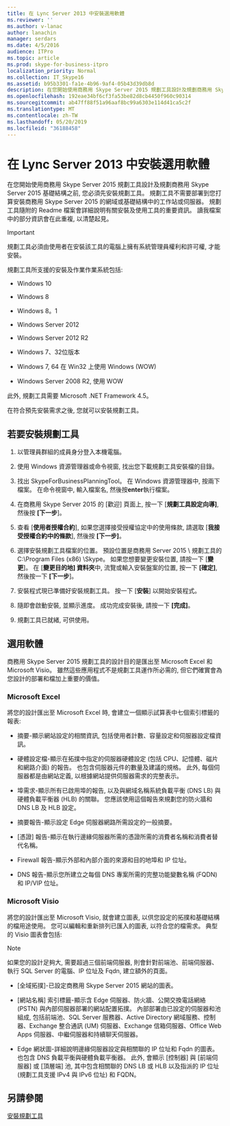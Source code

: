 ```yaml
---
title: 在 Lync Server 2013 中安裝選用軟體
ms.reviewer: ''
ms.author: v-lanac
author: lanachin
manager: serdars
ms.date: 4/5/2016
audience: ITPro
ms.topic: article
ms.prod: skype-for-business-itpro
localization_priority: Normal
ms.collection: IT_Skype16
ms.assetid: b95b3301-fa1e-4b96-9af4-05b43d39db8d
description: 在您開始使用商務用 Skype Server 2015 規劃工具設計及規劃商務用 Skype Server 2015 基礎結構之前, 您必須先安裝規劃工具。 規劃工具不需要部署到您打算安裝商務用 Skype Server 2015 的網域或基礎結構中的工作站或伺服器。 規劃工具隨附的 Readme 檔案會詳細說明有關安裝及使用工具的重要資訊。 讀我檔案中的部分資訊會在此重複, 以清楚起見。
ms.openlocfilehash: 192eae34bf6cf3fa53be82d8cb4450f960c90314
ms.sourcegitcommit: ab47ff88f51a96aaf8bc99a6303e114d41ca5c2f
ms.translationtype: MT
ms.contentlocale: zh-TW
ms.lasthandoff: 05/20/2019
ms.locfileid: "36188458"
---
```

# <a name="install-the-planning-tool-in-skype-for-business-server-2015"></a>在 Lync Server 2013 中安裝選用軟體

在您開始使用商務用 Skype Server 2015 規劃工具設計及規劃商務用 Skype Server 2015 基礎結構之前, 您必須先安裝規劃工具。 規劃工具不需要部署到您打算安裝商務用 Skype Server 2015 的網域或基礎結構中的工作站或伺服器。 規劃工具隨附的 Readme 檔案會詳細說明有關安裝及使用工具的重要資訊。 讀我檔案中的部分資訊會在此重複, 以清楚起見。

> [!IMPORTANT]
> 規劃工具必須由使用者在安裝該工具的電腦上擁有系統管理員權利和許可權, 才能安裝。

規劃工具所支援的安裝及作業作業系統包括:

- Windows 10

- Windows 8

- Windows 8。1

- Windows Server 2012

- Windows Server 2012 R2

- Windows 7、32位版本

- Windows 7, 64 在 Win32 上使用 Windows (WOW)

- Windows Server 2008 R2, 使用 WOW

此外, 規劃工具需要 Microsoft .NET Framework 4.5。

在符合預先安裝需求之後, 您就可以安裝規劃工具。



## <a name="to-install-the-planning-tool"></a>若要安裝規劃工具

1. 以管理員群組的成員身分登入本機電腦。

2. 使用 Windows 資源管理器或命令視窗, 找出您下載規劃工具安裝檔的目錄。

3. 找出 SkypeForBusinessPlanningTool。 在 Windows 資源管理器中, 按兩下檔案。 在命令視窗中, 輸入檔案名, 然後按**enter**執行檔案。

4. 在商務用 Skype Server 2015 的 [歡迎] 頁面上, 按一下 [**規劃工具設定向導]**, 然後按 **[下一步**]。

5. 查看 [**使用者授權合約**], 如果您選擇接受授權協定中的使用條款, 請選取 [**我接受授權合約中的條款**], 然後按 **[下一步]**。

6. 選擇安裝規劃工具檔案的位置。 預設位置是商務用 Server 2015 \ 規劃工具的 C:\Program Files (x86) \Skype。 如果您想要變更安裝位置, 請按一下 [**變更**]。 在 [**變更目的地] 資料夾**中, 流覽或輸入安裝盤案的位置, 按一下 **[確定]**, 然後按一下 **[下一步**]。

7. 安裝程式現已準備好安裝規劃工具。 按一下 [**安裝**] 以開始安裝程式。

8. 隨即會啟動安裝, 並顯示進度。 成功完成安裝後, 請按一下 **[完成]**。

9. 規劃工具已就緒, 可供使用。

## <a name="optional-software"></a>選用軟體
<a name="Optional_Software"> </a>

商務用 Skype Server 2015 規劃工具的設計目的是匯出至 Microsoft Excel 和 Microsoft Visio。 雖然這些應用程式不是規劃工具運作所必需的, 但它們確實會為您設計的部署和檔加上重要的價值。

### <a name="microsoft-excel"></a>Microsoft Excel

將您的設計匯出至 Microsoft Excel 時, 會建立一個顯示試算表中七個索引標籤的報表:

- 摘要-顯示網站設定的相關資訊, 包括使用者計數、容量設定和伺服器設定檔資訊。

- 硬體設定檔-顯示在拓撲中指定的伺服器硬體設定 (包括 CPU、記憶體、磁片和網路介面) 的報告。 也包含伺服器元件的數量及建議的規格。 此外, 每個伺服器都是由網站定義, 以根據網站提供伺服器需求的完整表示。

- 埠需求-顯示所有已啟用埠的報告, 以及與網域名稱系統負載平衡 (DNS LB) 與硬體負載平衡器 (HLB) 的關聯。 您應該使用這個報告來規劃您的防火牆和 DNS LB 及 HLB 設定。

- 摘要報告-顯示設定 Edge 伺服器網路所需設定的一般摘要。

- [憑證] 報告-顯示在執行邊緣伺服器所需的憑證所需的消費者名稱和消費者替代名稱。

- Firewall 報告-顯示外部和內部介面的來源和目的地埠和 IP 位址。

- DNS 報告-顯示您所建立之每個 DNS 專案所需的完整功能變數名稱 (FQDN) 和 IP/VIP 位址。

### <a name="microsoft-visio"></a>Microsoft Visio

將您的設計匯出至 Microsoft Visio, 就會建立圖表, 以供您設定的拓撲和基礎結構的檔用途使用。 您可以編輯和重新排列已匯入的圖表, 以符合您的檔需求。 典型的 Visio 圖表會包括:

> [!NOTE]
> 如果您的設計足夠大, 需要超過三個前端伺服器, 則會針對前端池、前端伺服器、執行 SQL Server 的電腦、IP 位址及 Fqdn, 建立額外的頁面。

- [全域拓撲]-已設定商務用 Skype Server 2015 網站的圖表。

- [網站名稱] 索引標籤-顯示含 Edge 伺服器、防火牆、公開交換電話網絡 (PSTN) 與內部伺服器部署的網站配置拓撲。 內部部署由已設定的伺服器和池組成, 包括前端池、SQL Server 服務器、Active Directory 網域服務、控制器、Exchange 整合通訊 (UM) 伺服器、Exchange 信箱伺服器、Office Web Apps 伺服器、中繼伺服器和持續聊天伺服器。

- Edge 網狀圖-詳細說明邊緣伺服器設定與相關聯的 IP 位址和 Fqdn 的圖表。 也包含 DNS 負載平衡與硬體負載平衡器。 此外, 會顯示 [控制器] 與 [前端伺服器] 或 [頂層端] 池, 其中包含相關聯的 DNS LB 或 HLB 以及指派的 IP 位址 (規劃工具支援 IPv4 與 IPv6 位址) 和 FQDN。

## <a name="see-also"></a>另請參閱
<a name="Optional_Software"> </a>

[安裝規劃工具](https://technet.microsoft.com/library/ebdc9e26-4b22-4b02-85b9-7462bcfe7c93.aspx)
